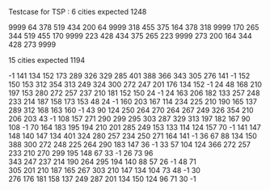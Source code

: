 Testcase for TSP :
6 cities expected 1248

9999 64 378 519 434 200 
64 9999 318 455 375 164 
378 318 9999 170 265 344 
519 455 170 9999 223 428 
434 375 265 223 9999 273 
200 164 344 428 273 9999

15 cities expected 1194

-1  141 134 152 173 289 326 329 285 401 388 366 343 305 276 
141 -1  152 150 153 312 354 313 249 324 300 272 247 201 176 
134 152 -1  24  48  168 210 197 153 280 272 257 237 210 181 
152 150 24  -1  24  163 206 182 133 257 248 233 214 187 158 
173 153 48  24  -1  160 203 167 114 234 225 210 190 165 137 
289 312 168 163 160 -1  43  90  124 250 264 270 264 267 249 
326 354 210 206 203 43  -1  108 157 271 290 299 295 303 287 
329 313 197 182 167 90  108 -1  70  164 183 195 194 210 201 
285 249 153 133 114 124 157 70  -1  141 147 148 140 147 134 
401 324 280 257 234 250 271 164 141 -1  36  67  88  134 150 
388 300 272 248 225 264 290 183 147 36  -1  33  57  104 124 
366 272 257 233 210 270 299 195 148 67  33  -1  26  73  96  
343 247 237 214 190 264 295 194 140 88  57  26  -1  48  71  
305 201 210 187 165 267 303 210 147 134 104 73  48  -1  30  
276 176 181 158 137 249 287 201 134 150 124 96  71  30  -1  
